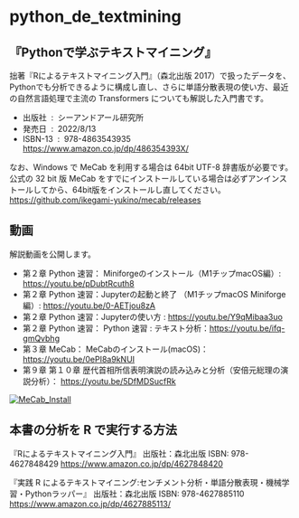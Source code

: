 # python_de_textmining


## 『Pythonで学ぶテキストマイニング』

拙著『Rによるテキストマイニング入門』（森北出版 2017）で扱ったデータを、Pythonでも分析できるように構成し直し、さらに単語分散表現の使い方、最近の自然言語処理で主流の Transformers についても解説した入門書です。

- 出版社 ‏ : ‎ シーアンドアール研究所
- 発売日 ‏ : ‎ 2022/8/13
- ISBN-13 ‏ : ‎ 978-4863543935  https://www.amazon.co.jp/dp/486354393X/


なお、Windows で MeCab を利用する場合は 64bit UTF-8 辞書版が必要です。公式の 32 bit 版 MeCab をすでにインストールしている場合は必ずアンインストールしてから、64bit版をインストールし直してください。 https://github.com/ikegami-yukino/mecab/releases 


## 動画

解説動画を公開します。
 
- 第２章 Python 速習： Miniforgeのインストール（M1チップmacOS編）: https://youtu.be/pDubtRcuth8
- 第２章 Python 速習：Jupyterの起動と終了 （M1チップmacOS Miniforge編）: https://youtu.be/0-AETjou8zA
- 第２章 Python 速習：Jupyterの使い方 : https://youtu.be/Y9qMibaa3uo
- 第２章 Python 速習： Python 速習 : テキスト分析：https://youtu.be/ifq-gmQvbhg
- 第３章 MeCab： MeCabのインストール(macOS)： https://youtu.be/0ePI8a9kNUI
- 第９章 第１０章 歴代首相所信表明演説の読み込みと分析（安倍元総理の演説分析）： https://youtu.be/5DfMDSucfRk


[![MeCab_Install](http://img.youtube.com/vi/0ePI8a9kNUI/0.jpg)](https://www.youtube.com/watch?v=0ePI8a9kNUI)

## 本書の分析を R で実行する方法

『Rによるテキストマイニング入門』
出版社：森北出版
ISBN: 978-4627848429
https://www.amazon.co.jp/dp/4627848420

『実践 R によるテキストマイニング:センチメント分析・単語分散表現・機械学習・Pythonラッパー』
出版社：森北出版
ISBN: 978-4627885110
https://www.amazon.co.jp/dp/4627885113/
